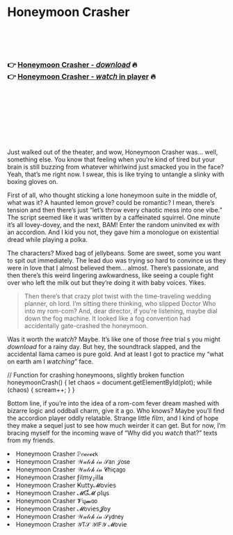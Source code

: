 <h1>Honeymoon Crasher</h1>

<br><br><br>

<h3>👉 <a href="https://Marios-stopchesriaplat1975.github.io/rnzpjcctrx/">Honeymoon Crasher - 𝘥𝘰𝘸𝘯𝘭𝘰𝘢𝘥</a> 🔥<br>
👉 <a href="https://Marios-stopchesriaplat1975.github.io/rnzpjcctrx/">Honeymoon Crasher - 𝘸𝘢𝘵𝘤𝘩 in player</a> 🔥
</h3>



<br><br><br><br><br><br><br>


Just walked out of the theater, and wow, Honeymoon Crasher was… well, something else. You know that feeling when you’re kind of tired but your brain is still buzzing from whatever whirlwind just smacked you in the face? Yeah, that’s me right now. I swear, this   is like trying to untangle a slinky with boxing gloves on. 

First of all, who thought sticking a lone honeymoon suite in the middle of, what was it? A haunted lemon grove? could be romantic? I mean, there’s tension and then there’s just “let’s throw every chaotic mess into one vibe.” The script seemed like it was written by a caffeinated squirrel. One minute it’s all lovey-dovey, and the next, BAM! Enter the random uninvited ex with an accordion. And I kid you not, they gave him a monologue on existential dread while playing a polka.

The characters? Mixed bag of jellybeans. Some are sweet, some you want to spit out immediately. The lead duo was trying so hard to convince us they were in love that I almost believed them… almost. There’s passionate, and then there’s this weird lingering awkwardness, like seeing a couple fight over who left the milk out but they’re doing it with baby voices. Yikes.

> Then there’s that crazy plot twist with the time-traveling wedding planner, oh lord. I’m sitting there thinking, who slipped Doctor Who into my rom-com? And, dear director, if you’re listening, maybe dial down the fog machine. It looked like a fog convention had accidentally gate-crashed the honeymoon.

Was it worth the 𝘸𝘢𝘵𝘤𝘩? Maybe. It’s like one of those 𝘧𝘳𝘦𝘦 trial  s you might 𝘥𝘰𝘸𝘯𝘭𝘰𝘢𝘥 for a rainy day. But hey, the soundtrack slapped, and the accidental llama cameo is pure gold. And at least I got to practice my “what on earth am I 𝘸𝘢𝘵𝘤𝘩𝘪𝘯𝘨” face. 

// Function for crashing honeymoons, slightly broken
function honeymoonCrash() {
    let chaos = document.getElementById(plot);
    while (chaos) {
        scream++;
    }
}

Bottom line, if you’re into the idea of a rom-com fever dream mashed with bizarre logic and oddball charm, give it a go. Who knows? Maybe you’ll find the accordion player oddly relatable. Strange little 𝘧𝘪𝘭𝘮, and I kind of hope they make a sequel just to see how much weirder it can get. But for now, I’m bracing myself for the incoming wave of “Why did you 𝘸𝘢𝘵𝘤𝘩 that?” texts from my friends.

<li>Honeymoon Crasher 𝙿𝑒𝒶𝒸𝓸𝐜𝗄</li>
<li>Honeymoon Crasher 𝒲𝒶𝓉𝒸𝒽 𝒾𝓃 𝒮𝖺𝗇 𝒥𝗈𝗌𝖾</li>
<li>Honeymoon Crasher 𝒲𝒶𝓉𝒸𝒽 𝒾𝓃 𝓒𝗁𝗂ç𝖺𝗀𝗈</li>
<li>Honeymoon Crasher ƒ𝗂𝗅𝗆𝗒𝓏𝗂𝗅𝗅𝖆</li>
<li>Honeymoon Crasher Ҝ𝗎𝗍𝗍𝗒𝓜𝗈ν𝗂𝖾𝗌</li>
<li>Honeymoon Crasher 𝓜Ɠ𝓜 ρ𝗅ų𝗌</li>
<li>Honeymoon Crasher 𝓥ų𝓶𝗈𝗈</li>
<li>Honeymoon Crasher 𝓜𝗈ν𝗂𝖾𝗌𝓙𝗈𝗒</li>
<li>Honeymoon Crasher 𝒲𝒶𝓉𝒸𝒽 𝒾𝓃 𝒮𝗒𝖽𝗇𝖾𝗒</li>
<li>Honeymoon Crasher 𝒴𝖳𝒮 𝒴𝖨𝖥𝒴 𝓜𝗈ν𝗂𝖾</li>
